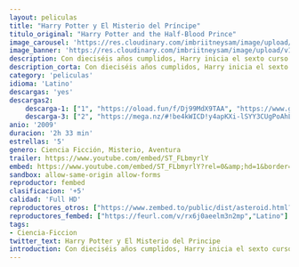 ```yaml
---
layout: peliculas
title: "Harry Potter y El Misterio del Príncipe"
titulo_original: "Harry Potter and the Half-Blood Prince"
image_carousel: 'https://res.cloudinary.com/imbriitneysam/image/upload/v1542939934/misterio-poster-min.jpg'
image_banner: 'https://res.cloudinary.com/imbriitneysam/image/upload/v1542939939/misterio-banner-min.jpg'
description: Con dieciséis años cumplidos, Harry inicia el sexto curso en Hogwarts en medio de terribles acontecimientos que asolan Inglaterra. Elegido capitán del equipo de Quidditch, los entrenamientos, los exámenes y las chicas ocupan todo su tiempo, pero la tranquilidad dura poco. A pesar de los férreos controles de seguridad que protegen la escuela, dos alumnos son brutalmente atacados. Dumbledore sabe que se acerca el momento, anunciado por la Profecía, en que Harry y Voldemort se enfrentarán a muerte. El anciano director pedirá ayuda a Harry y juntos emprenderán un peligroso viaje. Para debilitar al enemigo, el joven mago cuenta con la ayuda de un viejo libro de pociones perteneciente a un misterioso personaje que se hace llamar el Príncipe Mestizo.
description_corta: Con dieciséis años cumplidos, Harry inicia el sexto curso en Hogwarts en medio de terribles acontecimientos que asolan Inglaterra. Elegido capitán del equipo de Quidditch, los entrenamientos, los exámenes y las chicas ocupan todo su...
category: 'peliculas'
idioma: 'Latino'
descargas: 'yes'
descargas2:
    descarga-1: ["1", "https://oload.fun/f/Dj99MdX9TAA", "https://www.google.com/s2/favicons?domain=openload.co","OpenLoad","https://res.cloudinary.com/imbriitneysam/image/upload/v1541473684/mexico.png", "Latino", "Full HD"]
    descarga-3: ["2", "https://mega.nz/#!be4kWICD!y4apKXi-lSYY3CUgPoAhLo-YneLZc1yClI1ZY606ZdM", "https://www.google.com/s2/favicons?domain=mega.nz","Mega","https://res.cloudinary.com/imbriitneysam/image/upload/v1541473684/mexico.png", "Latino", "Full HD"]
anio: '2009'
duracion: '2h 33 min'
estrellas: '5'
genero: Ciencia Ficción, Misterio, Aventura
trailer: https://www.youtube.com/embed/ST_FLbmyrlY
embed: https://www.youtube.com/embed/ST_FLbmyrlY?rel=0&amp;hd=1&border=0&wmode=opaque&enablejsapi=1&modestbranding=1&controls=1&showinfo=1
sandbox: allow-same-origin allow-forms
reproductor: fembed
clasificacion: '+5'
calidad: 'Full HD'
reproductores_otros: ["https://www.zembed.to/public/dist/asteroid.html?id=331d1b48ea378c70507bfd6e037594a2&title=Harry%20Potter%20and%20the%20Half-Blood%20Prince","Latino","https://gdriveplayer.me/embed2.php?link=NDxZrfSr%252BffigB7fU1BK4QElhYTXKVBQOL21dZoIG7CuubHAtxxgRV28Vy8CYgdq3Vzfl3E0l1vpafWp7kvYeV4nZghhyCyQilLe%252Fp5nh3E9b0BpBSbsmFru7tJYmo99iHfgMX7wYeMh0UYWo4M6sXX0Jc3Ja%252FnsjnjW0tLxjAqZoVbbHXvpMBcfwIZ3M0jHF5mxsj6q0h71RdwCV0VoFI","Latino","https://api.cuevana3.io/stream/index.php?file=ek5lbm9xYWNrS0xYMTZLa2xNbkdvY3ZTb3BtZng4TGp6ZFpobGFMUGtPTFJ5SnFUWU5MSzZkUFhZR1JwbTVha25KR1VvcVBWMGVMWWtaYWhvSkhFNlpTWFpHbHFscExmMkpHZ29tYz0","Latino","https://mstream.website/7hwjryu0uua4","Latino"]
reproductores_fembed: ["https://feurl.com/v/rx6j0aeelm3n2mp","Latino"]
tags:
- Ciencia-Ficcion
twitter_text: Harry Potter y El Misterio del Principe
introduction: Con dieciséis años cumplidos, Harry inicia el sexto curso en Hogwarts en medio de terribles acontecimientos que asolan Inglaterra. Elegido capitán del equipo de Quidditch, los entrenamientos, los exámenes y las chicas ocupan todo su..
---
```












